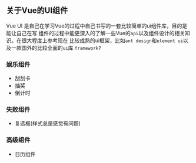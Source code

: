## 关于Vue的UI组件
Vue UI 是自己在学习Vue的过程中自己书写的一套比较简单的ui组件库，目的是能让自己在写
组件的过程中能更深入的了解一些Vue的`api`以及组件设计的相关知识。在很大程度上参考现在
比较成熟的ui框架，比如`ant design`和`element ui`以及一款国外的比较全面的`ui`库
`framework7`

### 娱乐组件
* 刮刮卡
* 抽奖
* 倒计时
### 失败组件
* 复选框(样式总是感觉有问题)

### 高级组件
* 日历组件

